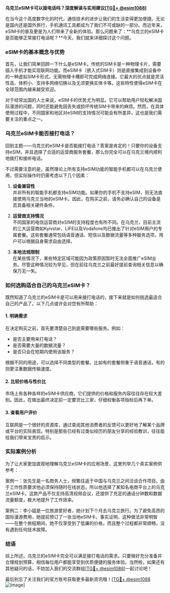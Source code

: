 **乌克兰eSIM卡可以接电话吗？深度解读与实用建议[[TG💪+ @esim1088](https://t.me/s/esim1088)]**

在当今这个高度数字化的时代，通信技术的进步让我们的生活变得更加便捷。无论是国内还是国外旅行，手机通讯工具都成为了我们不可或缺的一部分。而近年来，eSIM卡的普及更是为人们带来了全新的体验。那么问题来了：**乌克兰的eSIM卡是否能够正常接打电话呢？**今天，我们就来详细探讨这个问题。

### eSIM卡的基本概念与优势

首先，让我们简单回顾一下什么是eSIM卡。传统的SIM卡是一种物理卡片，需要插入手机才能实现联网功能。而eSIM卡（嵌入式SIM卡）则是直接集成到设备中的一种虚拟SIM卡形式，无需物理卡槽即可完成网络连接。它最大的优点就是灵活性高、体积小、支持多网络切换以及无须更换实体卡等。这些特性使得eSIM卡在全球范围内越来越受欢迎。

对于经常出国的人士来说，eSIM卡的优势尤为明显。它可以帮助用户轻松解决国际漫游的问题，同时还能避免因丢失或损坏传统SIM卡带来的麻烦。然而，在具体使用过程中，不同国家和地区对eSIM的支持情况可能会有所差异，这也是我们需要关注的重点之一。

### 乌克兰eSIM卡能否接打电话？

回到主题——乌克兰的eSIM卡是否能接打电话？答案是肯定的！只要你的设备支持eSIM，并且选择了合适的运营商服务套餐，那么你完全可以在乌克兰境内顺利地拨打和接听电话。

不过需要注意的是，虽然理论上所有支持eSIM功能的智能手机都可以在乌克兰使用，但实际操作时仍需考虑以下几个因素：

1. **设备兼容性**  
   并非所有的智能手机都支持eSIM功能。如果你的手机不支持eSIM，则无法直接使用乌克兰当地的eSIM卡。因此，在购买之前，请务必确认自己的设备是否具备相关硬件条件。

2. **运营商支持情况**  
   不同国家的电信运营商对eSIM的支持程度也有所不同。在乌克兰，目前主流的三大运营商如Kyivstar、LIFE以及Vodafone均已推出了针对eSIM用户的专属套餐。这些套餐通常包括语音通话、短信以及数据流量等多种服务选项，用户可以根据自身需求自由选择。

3. **本地法规限制**  
   在某些情况下，某些特定区域可能因为政策原因暂时无法全面推广eSIM业务。尽管这种情况较为罕见，但在前往乌克兰之前最好提前查询相关信息以确保万无一失。

### 如何选购适合自己的乌克兰eSIM卡？

既然知道了乌克兰的eSIM卡是可以用来接打电话的，接下来就是如何挑选最适合自己的产品了。以下几点或许会对您有所帮助：

#### 1. 明确需求
在决定购买之前，首先要清楚自己到底需要哪些服务。例如：
- 是否主要用来打电话？
- 是否需要大量的数据流量？
- 是否只会在短期内使用该服务？

根据不同的用途，可以选择不同类型的套餐。比如有的套餐侧重于语音通话，有的则更注重数据传输速度。

#### 2. 比较价格与性价比
市场上有各种各样的eSIM卡供应商，它们提供的价格和服务内容往往存在较大差别。因此，在做出最终决定前一定要货比三家，仔细权衡各项指标后再下单。

#### 3. 查看用户评价
互联网是一个很好的资源库，通过查阅其他消费者的反馈可以更好地了解某个品牌或平台的实际表现。特别是那些已经有过类似经历的朋友分享的经验教训，往往能给我们带来宝贵的启示。

### 实际案例分析

为了让大家更加直观地理解乌克兰eSIM卡的应用场景，这里列举几个真实案例供参考：

案例一：张先生是一名商务人士，频繁往返于中国与乌克兰之间洽谈合作项目。由于工作性质要求他必须保持随时在线状态，所以他选择了某知名电商平台上的乌克兰eSIM卡。这款产品不仅支持高清视频会议，还提供了充足的通话分钟数和数据流量额度，极大地提升了工作效率。

案例二：李小姐是一位旅游爱好者，她计划下个月去乌克兰旅行。为了避免高昂的国际漫游费用，她提前预订了一张当地eSIM卡。事实证明，这种做法非常明智——在整个旅程期间，她不仅享受到了低廉的价格，而且整个过程都非常顺畅，没有遇到任何技术故障。

### 结语

综上所述，乌克兰的eSIM卡完全可以满足接打电话的需求。只要做好充分准备并合理规划预算，相信每位用户都能享受到优质便捷的服务体验。当然啦，如果还有其他疑问的话，不妨加入我们的交流群组[[TG💪+ @esim1088](https://t.me/s/esim1088)]一起讨论吧！

最后别忘了关注我们的官方账号获取更多最新资讯哦！[[TG💪+ @esim1088](https://t.me/s/esim1088) ![Image](https://i.postimg.cc/4NQfJmqS/Snipaste-2025-05-13-00-14-12.png)]